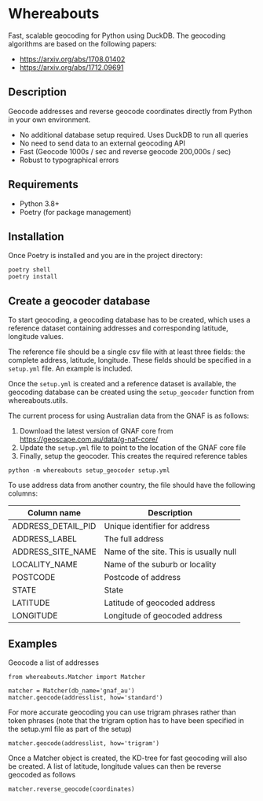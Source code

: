 # Whereabouts
Fast, scalable geocoding for Python using DuckDB. The geocoding algorithms are based on the following papers:
- https://arxiv.org/abs/1708.01402
- https://arxiv.org/abs/1712.09691

## Description
Geocode addresses and reverse geocode coordinates directly from Python in your own environment. 
- No additional database setup required. Uses DuckDB to run all queries
- No need to send data to an external geocoding API
- Fast (Geocode 1000s / sec and reverse geocode 200,000s / sec)
- Robust to typographical errors


## Requirements
- Python 3.8+
- Poetry (for package management)

## Installation
Once Poetry is installed and you are in the project directory:

```
poetry shell
poetry install
```

## Create a geocoder database
To start geocoding, a geocoding database has to be created, which uses a reference dataset containing addresses and corresponding latitude, longitude values.

The reference file should be a single csv file with at least three fields: the complete address, latitude, longitude. These fields should be specified in a `setup.yml` file. An example is included.

Once the `setup.yml` is created and a reference dataset is available, the geocoding database can be created using the `setup_geocoder` function from whereabouts.utils.

The current process for using Australian data from the GNAF is as follows:
1) Download the latest version of GNAF core from https://geoscape.com.au/data/g-naf-core/
2) Update the `setup.yml` file to point to the location of the GNAF core file
3) Finally, setup the geocoder. This creates the required reference tables

```
python -m whereabouts setup_geocoder setup.yml
```

To use address data from another country, the file should have the following columns:

| Column name | Description |
| ----------- | ----------- |
| ADDRESS_DETAIL_PID | Unique identifier for address |
| ADDRESS_LABEL | The full address |
| ADDRESS_SITE_NAME | Name of the site. This is usually null |
| LOCALITY_NAME | Name of the suburb or locality |
| POSTCODE | Postcode of address |
| STATE | State 
| LATITUDE | Latitude of geocoded address |
| LONGITUDE | Longitude of geocoded address |

## Examples

Geocode a list of addresses 
```
from whereabouts.Matcher import Matcher

matcher = Matcher(db_name='gnaf_au')
matcher.geocode(addresslist, how='standard')
```

For more accurate geocoding you can use trigram phrases rather than token phrases (note that the trigram option has to have been specified in the setup.yml file as part of the setup)
```
matcher.geocode(addresslist, how='trigram')
```

Once a Matcher object is created, the KD-tree for fast geocoding will also be created. A list of latitude, longitude values can then be reverse geocoded as follows
```
matcher.reverse_geocode(coordinates)
```